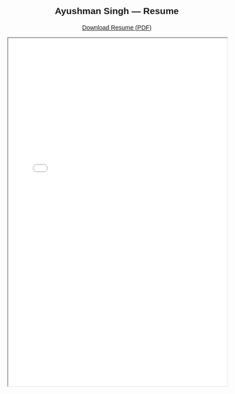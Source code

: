 <!DOCTYPE html>
<html>
  <head>
    <title>Ayushman Singh - Resume</title>
    <meta charset="UTF-8">
  </head>
  <body style="text-align:center; font-family:sans-serif;">
    <h2>Ayushman Singh — Resume</h2>
    <p><a href="resume.pdf">Download Resume (PDF)</a></p>
    <iframe src="resume.pdf" width="100%" height="800px"></iframe>
  </body>
</html>
